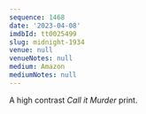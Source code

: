 ```yaml
---
sequence: 1468
date: '2023-04-08'
imdbId: tt0025499
slug: midnight-1934
venue: null
venueNotes: null
medium: Amazon
mediumNotes: null
---
```



A high contrast _Call it Murder_ print.
